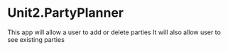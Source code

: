 # Unit2.PartyPlanner
This app will allow a user to add or delete parties
It will also allow user to see existing parties
